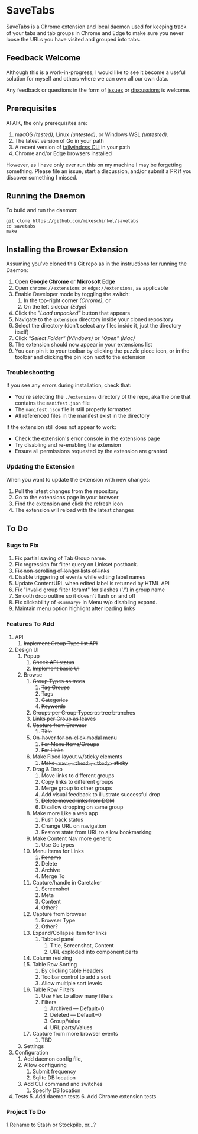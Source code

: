 # SaveTabs

SaveTabs is a Chrome extension and local daemon used for keeping track of your tabs and tab 
groups in Chrome and Edge to make sure you never loose the URLs you have visited and grouped into 
tabs. 

## Feedback Welcome
Although this is a work-in-progress, I would like to see it become a useful solution for 
myself and others where we can own all our own data. 

Any feedback or questions in the form of [issues](https://github.com/mikeschinkel/savetabs/issues) or 
[discussions](https://github.com/mikeschinkel/savetabs/discussions) is welcome. 


## Prerequisites

AFAIK, the only prerequisites are:

1. macOS _(tested)_, Linux _(untested)_, or Windows WSL _(untested)_. 
2. The latest version of Go in your path
2. A recent version of [tailwindcss CLI](https://tailwindcss.com/blog/standalone-cli) in your path
3. Chrome and/or Edge browsers installed

However, as I have only ever run this on my machine I may be forgetting something. Please file 
an issue, start a discussion, and/or submit a PR if you discover something I missed.

## Running the Daemon

To build and run the daemon:

```shell
git clone https://github.com/mikeschinkel/savetabs
cd savetabs
make
```

## Installing the Browser Extension

Assuming you've cloned this Git repo as in the instructions for running the Daemon:

1. Open **Google Chrome** or **Microsoft Edge**
2. Open `chrome://extensions` or `edge://extensions`, as applicable
3. Enable Developer mode by toggling the switch:
   1. In the top-right corner _(Chrome)_, or  
   2. On the left sidebar _(Edge)_ 
4. Click the _"Load unpacked"_ button that appears
5. Navigate to the `extension` directory inside your cloned repository
6. Select the directory (don't select any files inside it, just the directory itself)
7. Click _"Select Folder" (Windows)_ or _"Open" (Mac)_
8. The extension should now appear in your extensions list
9. You can pin it to your toolbar by clicking the puzzle piece icon, or in the 
   toolbar and clicking the pin icon next to the extension

### Troubleshooting

If you see any errors during installation, check that:
* You're selecting the `./extensions` directory of the repo, aka the one that contains the 
  `manifest.json` file
* The `manifest.json` file is still properly formatted
* All referenced files in the manifest exist in the directory

If the extension still does not appear to work:
* Check the extension's error console in the extensions page
* Try disabling and re-enabling the extension
* Ensure all permissions requested by the extension are granted

### Updating the Extension

When you want to update the extension with new changes:
1. Pull the latest changes from the repository
2. Go to the extensions page in your browser
3. Find the extension and click the refresh icon
4. The extension will reload with the latest changes

## To Do

### Bugs to Fix
1. Fix partial saving of Tab Group name.
2. Fix regression for filter query on Linkset postback.
3. ~~Fix non-scrolling of longer lists of links~~
4. Disable triggering of events while editing label names
5. Update ContentURL when edited label is returned by HTML API
6. Fix "Invalid group filter foramt" for slashes ('/') in group name
7. Smooth drop outline so it doesn't flash on and off
8. Fix clickability of `<summary>` in Menu w/o disabling expand. 
9. Maintain menu option highlight after loading links

### Features To Add
1. API
   1. ~~Implement Group Type list API~~
2. Design UI
   1. Popup
      1. ~~Check API status~~  
      2. ~~Implement basic UI~~  
   2. Browse 
      1. ~~Group Types as trees~~
         1. ~~Tag Groups~~
         2. ~~Tags~~
         3. ~~Categories~~
         4. ~~Keywords~~
      2. ~~Groups per Group Types as tree branches~~
      3. ~~Links per Group as leaves~~
      4. ~~Capture from Browser~~
         1. ~~Title~~
      5. ~~On-hover for on-click modal menu~~
         1. ~~For Menu Items/Groups~~
         2. ~~For Links~~
      6. ~~Make Fixed layout w/sticky elements~~
         1. ~~Make `<nav>`, `<thead>`, `<tbody>` sticky~~ 
      7. Drag & Drop 
         1. Move links to different groups
         2. Copy links to different groups
         3. Merge group to other groups
         4. Add visual feedback to illustrate successful drop
         5. ~~Delete moved links from DOM~~
         6. Disallow dropping on same group
      8. Make more Like a web app
         1. Push back status
         2. Change URL on navigation 
         3. Restore state from URL to allow bookmarking
      8. Make Content Nav more generic
         1. Use Go types
      9. Menu Items for Links
         1. ~~Rename~~
         2. Delete
         3. Archive
         4. Merge To
      10. Capture/handle in Caretaker
          1. Screenshot
          2. Meta
          3. Content
          4. Other?
      11. Capture from browser
          1. Browser Type
          2. Other?
      12. Expand/Collapse Item for links
          1. Tabbed panel
             1. Title, Screenshot, Content
             2. URL exploded into component parts
      13. Column resizing
      14. Table Row Sorting
          1. By clicking table Headers
          2. Toolbar control to add a sort
          3. Allow multiple sort levels
      15. Table Row Filters
          1. Use Flex to allow many filters
          2. Filters
             1. Archived — Default=0
             2. Deleted — Default=0
             3. Group/Value
             4. URL parts/Values
      16. Capture from more browser events
          1. TBD
   3. Settings
3. Configuration
   1. Add daemon config file, 
   4. Allow configuring
      1. Submit frequency
      2. Sqlite DB location 
   5. Add CLI command and switches
      1. Specify DB location
4. Tests
   5. Add daemon tests
   6. Add Chrome extension tests

### Project To Do
1.Rename to Stash or Stockpile, or...?

